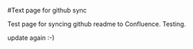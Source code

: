 #Text page for github sync


Test page for syncing github readme to Confluence. Testing.

update again :-) 

